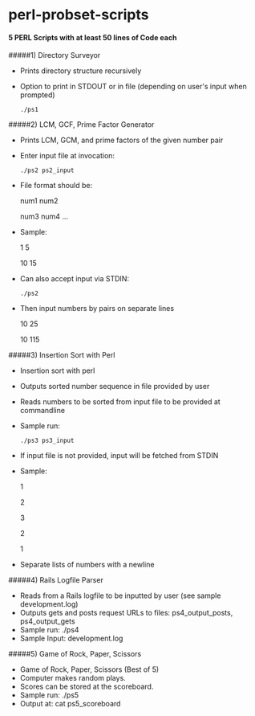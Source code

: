# perl-probset-scripts

#### 5 PERL Scripts with at least 50 lines of Code each

#####1) Directory Surveyor

* Prints directory structure recursively
* Option to print in STDOUT or in file (depending on user's input when prompted)


      ./ps1

#####2) LCM, GCF, Prime Factor Generator

* Prints LCM, GCM, and prime factors of the given number pair
* Enter input file at invocation:

      ./ps2 ps2_input
      
* File format should be:

    num1 num2
    
    num3 num4
    ...

* Sample:

    1 5
    
    10 15
    
* Can also accept input via STDIN: 
      
      ./ps2
* Then input numbers by pairs on separate lines

    10 25
    
    10 115
    
#####3) Insertion Sort with Perl
* Insertion sort with perl
* Outputs sorted number sequence in file provided by user
* Reads numbers to be sorted from input file to be provided at commandline
* Sample run: 

      ./ps3 ps3_input
      
* If input file is not provided, input will be fetched from STDIN
* Sample:

    1
    
    2
    
    3
    
    2
    
    1

* Separate lists of numbers with a newline


#####4) Rails Logfile Parser
* Reads from a Rails logfile to be inputted by user (see sample development.log)
* Outputs gets and posts request URLs to files: ps4_output_posts, ps4_output_gets
* Sample run: ./ps4 
* Sample Input: development.log

#####5) Game of Rock, Paper, Scissors
* Game of Rock, Paper, Scissors (Best of 5)
* Computer makes random plays.
* Scores can be stored at the scoreboard.
* Sample run: ./ps5
* Output at: cat ps5_scoreboard



